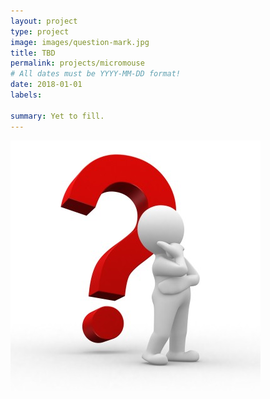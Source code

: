 ```yaml
---
layout: project
type: project
image: images/question-mark.jpg
title: TBD
permalink: projects/micromouse
# All dates must be YYYY-MM-DD format!
date: 2018-01-01
labels:
  
summary: Yet to fill.
---
```


<div class="ui small rounded images">
  <img class="ui image" src="../images/question-mark.jpg">
</div>

```


